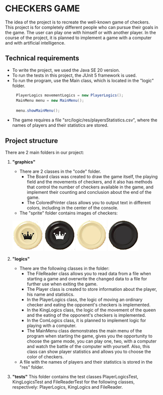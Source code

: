 # CHECKERS GAME


The idea of the project is to recreate the well-known game of checkers. This project is for completely different people who can pursue their goals in the game. The user can play one with himself or with another player. In the course of the project, it is planned to implement a game with a computer and with artificial intelligence.

## Technical requirements

- To write the project, we used the Java SE 20 version.
- To run the tests in this project, the JUnit 5 framework is used.
- To run the program, use the Main class, which is located in the "logic" folder.

```java
     PlayerLogics movementLogics = new PlayerLogics();
     MainMenu menu = new MainMenu();

     menu.showMainMenu();
```

- The game requires a file "src/logic/res/playersStatistics.csv", where the names of players and their statistics are stored.

## Project structure

There are 2 main folders in our project:

1. **"graphics"**
   - There are 2 classes in the "code" folder.
      - The Board class was created to draw the game itself, the playing field and the movements of checkers, and it also has methods that control the number of checkers available in the game, and implement their counting and conclusion about the end of the game.
      - The ColoredPrinter class allows you to output text in different colors, including in the center of the console.
   - The "sprite" folder contains images of checkers:


   ![White king's checker](https://github.com/TE-666-ZA/Checkers/blob/main/src/graphics/sprites/whiteKingSprite.png)
   ![Black king's checker](https://github.com/TE-666-ZA/Checkers/blob/main/src/graphics/sprites/blackKingSprite.png)
   ![White checker](https://github.com/TE-666-ZA/Checkers/blob/main/src/graphics/sprites/whiteSprite.png)
   ![Black checker](https://github.com/TE-666-ZA/Checkers/blob/main/src/graphics/sprites/blackSprite.png)

2. **"logics"**
   - There are the following classes in the folder:
      - The FileReader class allows you to read data from a file when starting a game and overwrite the changed data to a file for further use when exiting the game.
      - The Player class is created to store information about the player, his name and statistics.
      - In the PlayerLogics class, the logic of moving an ordinary checker and eating the opponent's checkers is implemented.
      - In the KingLogics class, the logic of the movement of the queen and the eating of the opponent's checkers is implemented.
      - In the ComLogics class, it is planned to implement logic for playing with a computer.
      - The MainMenu class demonstrates the main menu of the program when starting the game, gives you the opportunity to choose the game mode, you can play one, two, with a computer and watch the battle of the computer with yourself. Also, this class can show player statistics and allows you to choose the color of checkers.
   - A file with the names of players and their statistics is stored in the "res" folder.


3. **"tests"**
   This folder contains the test classes PlayerLogicsTest, KingLogicsTest and FileReaderTest for the following classes, respectively: PlayerLogics, KingLogics and FileReader.
